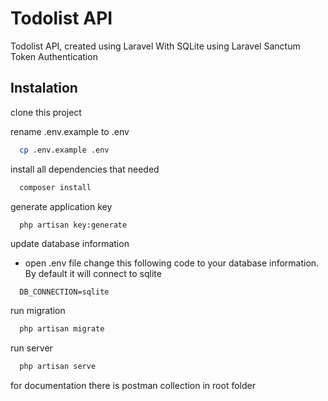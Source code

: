 # Todolist API
Todolist API, created using Laravel With SQLite using Laravel Sanctum Token Authentication 

## Instalation

clone this project

rename .env.example to .env

```bash
  cp .env.example .env
```

install all dependencies that needed

```bash
  composer install
```

generate application key

```bash
  php artisan key:generate
```

update database information

-   open .env file change this following code to your database information. By default it will connect to sqlite

```env
  DB_CONNECTION=sqlite
```

run migration

```bash
  php artisan migrate
```

run server

```bash
  php artisan serve
```

for documentation there is postman collection in root folder
